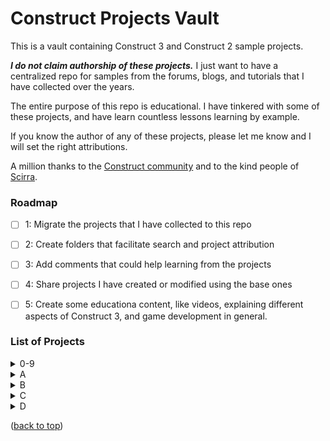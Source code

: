 <a id="readme-top"></a>

# Construct Projects Vault

This is a vault containing Construct 3 and Construct 2 sample projects.

***I do not claim authorship of these projects.***  I just want to have a centralized repo for  samples from the forums, blogs, and tutorials that I have collected over the years.

The entire purpose of this repo is educational. I have tinkered with some of these projects, and have learn countless lessons learning by example.

If you know the author of any of these projects, please let me know and I will set the right attributions.

A million thanks to the [Construct community](https://www.construct.net/en/forum) and to the kind people of [Scirra](https://www.construct.net/en).


### Roadmap

- [ ] 1: Migrate the projects that I have collected to this repo
- [ ] 2: Create folders that facilitate search and project attribution
- [ ] 3: Add comments that could help learning from the projects
- [ ] 4: Share projects I have created or modified using the base ones
- [ ] 5: Create some educationa content, like videos, explaining different aspects of Construct 3, and game development in general.



### List of Projects

<details>
<summary>0-9</summary>

- _Generate-Level-Map-Loop.c3p
- _Grenade-top-view-r379.c3p
- _Laser-Gun-r3682.c3p
- _Move-2-player-Rope-r4162.c3p
- _Rotate-Object-r3682.c3p
- _Spawn-Tower-Final.c3p
- _Warp-Hero-RPG-Sample.c3p
- _Weapon-Orbit-r397.c3p
- 2d3dcam (3).c3p
- 2d3dcam_Test (1).c3p
- 2d3dcam_Test.c3p
- 3D Shooter with mouse.c3p
- 3D Shooter without mouse.c3p
- 3d_box_and_wedge_collsion_response (1).c3p
- 3d_box_and_wedge_collsion_response.c3p
- 3d_card_flip.c3p
- 3dobjectwalking.c3p
- 8Direction_Gamepad.c3p
- 1999Carolina_SF.c3p

<p align="right">(<a href="#readme-top">back to top</a>)</p>
</details>

<details>
<summary>A</summary>

- arch_3dmesh.c3p
- arrayVariables.c3p
- ASCII_Art.c3p
- audio-worklets.c3p
- AutoFill_collisionMap.c3p

<p align="right">(<a href="#readme-top">back to top</a>)</p>
</details>

<details>
<summary>B</summary>

- Battle ship.c3p
- BendSprite.c3p
- bezier.c3p
- biters (1).c3p
- biters.c3p
- BitmapToTilemap.c3p
- BlockPuzzle2.c3p
- BitmapToTilemap v02.c3p
- boulderDash2.c3p
- BOX_switch_position.c3p

<p align="right">(<a href="#readme-top">back to top</a>)</p>
</details>

<details>
<summary>C</summary>

- Canvas_FloodFill.c3p
- Car lanes.c3p
- cardflip.c3p
- CardGame2PlayersC3.c3p
- carrace.c3p
- ceilingSlopes.c3p
- CentralRandomIsland.c3p
- chain_stiffness.c3p
- ChainLightning.c3p
- Color.c3p
- ColorOverlay2.c3p
- ColorPickerTextbox.c3p
- ContainersAndFamilies.c3p
- Copy of Dino Turret.c3p
- cube_roll.c3p
- CurvedWires.c3p
- CutImage_JigsawPuzzle.c3p
- cycle_through_family.c3p

<p align="right">(<a href="#readme-top">back to top</a>)</p>
</details>

<details>
<summary>D</summary>

- dead worlds without the chatgpt stuff.c3p
- dead worlds.c3p
- DISCO VOLADOR.c3p
- DrawPathAndMoveAlongIt (1).c3p
- DrawPathAndMoveAlongIt.c3p

<p align="right">(<a href="#readme-top">back to top</a>)</p>
</details>

<p align="left">(<a href="#readme-top">back to top</a>)</p>
